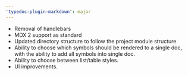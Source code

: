 ```yaml
---
'typedoc-plugin-markdown': major
---
```


- Removal of handlebars
- MDX 2 support as standard
- Updated directory structure to follow the project module structure
- Ability to choose which symbols should be rendered to a single doc, with the ability to add all symbols into single doc.
- Ability to choose between list/table styles.
- UI improvements.
